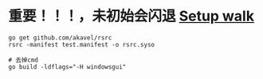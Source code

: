 # 重要！！！，未初始会闪退 [Setup walk](https://github.com/lxn/walk) 
```
go get github.com/akavel/rsrc
rsrc -manifest test.manifest -o rsrc.syso

# 去掉cmd
go build -ldflags="-H windowsgui"
```
